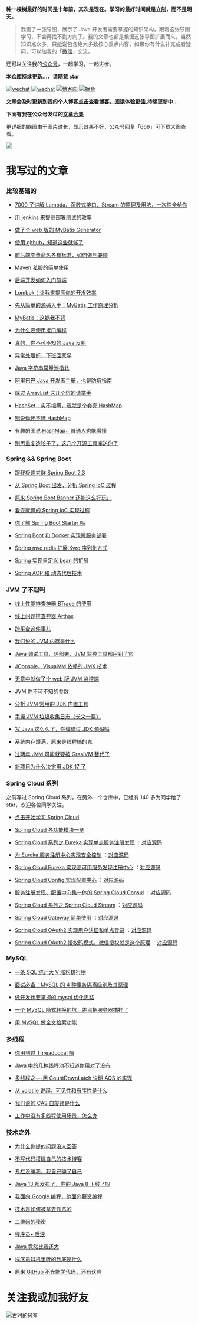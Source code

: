 **种一棵树最好的时间是十年前，其次是现在。学习的最好时间就是立刻，而不是明天。**

> 我画了一张导图，展示了 Java 开发者需要掌握的知识架构，跟着这张导图学习，不会再找不到方向了。我的文章也都是根据这张导图扩展而来，当然知识点众多，只能说包含绝大多数核心重点内容，如果你有什么补充或者疑问，可以加我的「[微信](#关注我或加我好友)」交流。

还可以关注我的[公众号](#关注我或加我好友)，一起学习，一起进步。

**本仓库持续更新...，请随意 star**

[![wechat](https://img.shields.io/badge/公众号-古时的风筝-success.svg)](#关注我或加我好友)
[![wechat](https://img.shields.io/badge/微信-加好友-success.svg)](#加我好友)
[![博客园](https://img.shields.io/badge/cnblogs-%E5%8D%9A%E5%AE%A2%E5%9B%AD-blue)](https://juejin.im/user/5e13ec1d6fb9a04846508aae)
[![掘金](https://img.shields.io/badge/juejin-%E6%8E%98%E9%87%91-blue)](https://juejin.im/user/5e13ec1d6fb9a04846508aae)

**文章会及时更新到我的个人博客[点击查看博客，阅读体验更佳](https://www.moonkite.cn),持续更新中...**

**下面有我在公众号发过的[文章合集](#我写过的文章)**

更详细的脑图由于图片过长，显示效果不好，公众号回复「666」可下载大图查看。

![](https://tva1.sinaimg.cn/large/007S8ZIlly1gfohyllc1lj30u00v71kx.jpg)

# 我写过的文章

### 比较基础的

- [7000 子讲解 Lambda、函数式接口、Stream 的原理及用法，一次性全给你](https://mp.weixin.qq.com/s/WSqLJEvO42uJ-DbOC2D36w)

- [用 jenkins 来提高部署测试的效率](https://mp.weixin.qq.com/s/4I9lHEf5TvwwGtVPTjKFUw)

- [做了个 web 版的 MyBatis Generator](https://mp.weixin.qq.com/s/bVrguGlUpxeoqT__6E176w)

- [使用 github，知道这些就够了](https://mp.weixin.qq.com/s/s_pNeT1lMlVDbjO37Fys4A)

- [前后端变量命名各有标准，如何做到兼顾](https://mp.weixin.qq.com/s/6H8zCkEWH6IsM54lJVRqqA)

- [Maven 私服的简单使用](https://mp.weixin.qq.com/s/yHhgeL61jIl3jUPZ2ZX4jQ)

- [后端开发如何入门前端](https://mp.weixin.qq.com/s/KW0PzXNH_YVuzeBAY4ck7A)

- [​Lombok：让我来提高你的开发效率](https://mp.weixin.qq.com/s/n_N_vdlhXVLGTVKGYDrClQ)

- [先从简单的源码入手：MyBatis 工作原理分析](https://mp.weixin.qq.com/s/VuBNc0w3yTOUA013BK9g1g)

- [MyBatis：这锅我不背](https://mp.weixin.qq.com/s/TFMH7ctYK_sYwafXS3jqPQ)

- [为什么要使用接口编程](https://mp.weixin.qq.com/s/gZ9mF7lw3dZfKek5pdyKCQ)

- [真的，你不可不知的 Java 反射](https://mp.weixin.qq.com/s/yWzKfMjzOrhhSLWA7WRkdQ)

- [异常处理好，下班回家早](https://mp.weixin.qq.com/s/7TcJ_JqezJ5xmiJkwOFVdg)

- [Java 字符串常量池指北](https://mp.weixin.qq.com/s/cYAX0XZAiGnmuHpCDDrXzw)

- [阿里巴巴 Java 开发者手册，也是防坑指南](https://mp.weixin.qq.com/s/bCTs7wwW-XIhx7StJfJi3w)

- [踩过 ArrayList 这几个坑的请举手](https://mp.weixin.qq.com/s/pAmnqfLiKbsd9MeTLuaagQ)

- [HashSet：实不相瞒，我就是个套壳 HashMap](https://mp.weixin.qq.com/s/sD8RcFXUcia22mzP3NOG6A)

- [别说你还不懂 HashMap](https://mp.weixin.qq.com/s/H6lxTfpedzzDz2QXihhdmw)

- [有趣的图说 HashMap，普通人也能看懂](https://mp.weixin.qq.com/s/oECpsgmvS9L7zdW_7TIC9g)

- [别再重复造轮子了，这几个开源工具库送你了](https://mp.weixin.qq.com/s/_Utj5ApU8_Ja0nu411SJAQ)

### Spring && Spring Boot

- [跟我极速尝鲜 Spring Boot 2.3](https://mp.weixin.qq.com/s/eBzpHJm1l5_5ndG_2AMXUQ)

- [从 Spring Boot 出发，分析 Spring IoC 过程](https://mp.weixin.qq.com/s/8o_Uc99zAzTbEkELCkB4Xw)

- [原来 Spring Boot Banner 还能这么好玩儿](https://mp.weixin.qq.com/s/ug5n-zSdlJX9tZD43nUCbg)

- [看完就懂的 Spring IoC 实现过程](https://mp.weixin.qq.com/s/Zmh-E3FaPHeV1DUXQBcY7g)

- [你了解 Spring Boot Starter 吗](https://mp.weixin.qq.com/s/BVuFAUvGtxAhwC1R7HIGIw)

- [Spring Boot 和 Docker 实现微服务部署](https://mp.weixin.qq.com/s/ZKL6HmB_w8zuWp9cVNRK7A)

- [Spring mvc redis 扩展 Kyro 序列化方式](https://mp.weixin.qq.com/s/DGdZijfTxarWE9LoObVU-w)

- [Spring 实现自定义 bean 的扩展](https://mp.weixin.qq.com/s/_Q6lrceWmAMTId1nSDBLEg)

- [Spring AOP 和 动态代理技术](https://mp.weixin.qq.com/s/TWnod-b0qC9JwqUlBePAtg)

### JVM 了不起吗

- [线上性能排查神器 BTrace 的使用](https://mp.weixin.qq.com/s/4vYFLVJWufJyNNuWrmDT2A)

- [线上问题排查神器 Arthas](https://mp.weixin.qq.com/s/_B0SAly8JrM97qhVWbPRXw)

- [跨平台这件事儿](https://mp.weixin.qq.com/s/-HoqcoCTec9kB086RWIc2g)

- [我们说的 JVM 内存是什么](https://mp.weixin.qq.com/s/Liy8XYbJn9qfOAdVA4xx5w)

- [Java 调试工具、热部署、JVM 监控工具都用到了它](https://mp.weixin.qq.com/s/9xn9Ht4WO0Et_V7ZclsX_Q)

- [JConsole、VisualVM 依赖的 JMX 技术](https://mp.weixin.qq.com/s/41v2pyYx9kLthJGjyR9-iw)

- [无意中就做了个 web 版 JVM 监控端](https://mp.weixin.qq.com/s/df1XroHcS6KYj4ftkzwKfQ)

- [JVM 你不可不知的参数](https://mp.weixin.qq.com/s/thnH0qXK67jVmxkAaHmaIg)

- [分析 JVM 常用的 JDK 内置工具](https://mp.weixin.qq.com/s/qi0wyLrU3ZT1PuXRhWBdSQ)

- [手撕 JVM 垃圾收集日志（长文一篇）](https://mp.weixin.qq.com/s/chX7w9-RTUmRcz3-HliYTw)

- [写 Java 这么久了，你编译过 JDK 源码吗](https://mp.weixin.qq.com/s/jWN5Ltv3IfhutzOetPhYsA)

- [系统内存爆满，原来是线程搞的鬼](https://mp.weixin.qq.com/s/RRP6Zm3ATTY6sURoKzUuHw)

- [过两年 JVM 可能就要被 GraalVM 替代了](https://mp.weixin.qq.com/s?__biz=MzAxMjA0MDk2OA==&mid=2449470918&idx=1&sn=c8d395b5d5019153f425d357f140ab04&chksm=8fbcbba1b8cb32b7aca6e3b0d202207e37632037dbb1a1dbf4fedc423235d111b28b71618176&token=1355206635&lang=zh_CN#rd)

- [新项目为什么决定用 JDK 17 了](https://mp.weixin.qq.com/s?__biz=MzAxMjA0MDk2OA==&mid=2449470941&idx=1&sn=ff7ca366496b0b857a2f928117e749a4&chksm=8fbcbbbab8cb32ac5a9c6eff0a407e6099efaefb547b4f041a2811001d7c54d3d0438f736ba3&token=1355206635&lang=zh_CN#rd)

### Spring Cloud 系列

之前写过 Spring Cloud 系列，在另外一个仓库中，已经有 140 多为同学给了 star，欢迎各位同学关注。

- [点击开始学习 Spring Cloud](https://github.com/huzhicheng/spring-cloud-study)

- [Spring Cloud 各功能模块一览](https://mp.weixin.qq.com/s/f0iMAPNktJPLwmV9g4vdyw)

- [Spring Cloud 系列之 Eureka 实现单点服务注册发现](https://mp.weixin.qq.com/s/kGrWQP_n_RCYTTaHbWQ3xQ)
  ：[对应源码](https://github.com/huzhicheng/spring-cloud-study/tree/master/eureka/eureka-single)

- [为 Eureka 服务注册中心实现安全控制](https://mp.weixin.qq.com/s/xVa6Ro4ORsCRJ9gsAOHAeg)
  ：[对应源码](https://github.com/huzhicheng/spring-cloud-study/tree/master/eureka/eureka-single)

- [Spring Cloud Eureka 实现高可用服务发现注册中心](https://mp.weixin.qq.com/s/d_GfdHxxiwdnYa2_mcv8TA)
  ：[对应源码](https://github.com/huzhicheng/spring-cloud-study/tree/master/eureka/eureka-ha)

- [Spring Cloud Config 实现配置中心](https://mp.weixin.qq.com/s/WX-F2PdNhcBbzbfl460Gnw)
  ：[对应源码](https://github.com/huzhicheng/spring-cloud-study/tree/master/config)

- [服务注册发现、配置中心集一体的 Spring Cloud Consul](https://mp.weixin.qq.com/s/HKhzKT4oMX8S_Jg1nLtxNA)
  ：[对应源码](https://github.com/huzhicheng/spring-cloud-study/tree/master/consul)

- [Spring Cloud 系列之 Spring Cloud Stream](https://mp.weixin.qq.com/s/QBjrCEO7OcPcy75cEkCndQ)
  ：[对应源码](https://github.com/huzhicheng/spring-cloud-study/tree/master/stream)

- [Spring Cloud Gateway 简单使用](https://mp.weixin.qq.com/s/LvK2_xPm0txNGJMUyKO1GQ)
  ：[对应源码](https://github.com/huzhicheng/spring-cloud-study/tree/master/consul/gateway)

- [Spring Cloud OAuth2 实现用户认证和单点登录](https://mp.weixin.qq.com/s/tXIycDTHw4nruuMP7xirQA)
  ：[对应源码](https://github.com/huzhicheng/spring-cloud-study/tree/master/oauth2)

- [Spring Cloud OAuth2 授权码模式，微信授权就是这个原理](https://mp.weixin.qq.com/s/r3G8Te9f9uXSbf8YaUV6MA)
  ：[对应源码](https://github.com/huzhicheng/spring-cloud-study/tree/master/oauth2/oauth2-client-authorization-code-server)

### MySQL

- [一条 SQL 统计大 V 涨粉排行榜](https://mp.weixin.qq.com/s/t_ZlIMs1c-7xorfuhcEt0A)

- [面试必备：MySQL 的 4 种事务隔离级别及其原理](https://mp.weixin.qq.com/s/ukfhk_11LJDyQ7Ri8hXiAg)

- [做开发也要掌握的 mysql 优化思路](https://mp.weixin.qq.com/s/KyVXCtXp6skGjCnTIs2WUA)

- [一个 MySQL 隐式转换的坑，差点把服务器搞挂了](https://mp.weixin.qq.com/s?__biz=MzAxMjA0MDk2OA==&mid=2449470804&idx=1&sn=f8e7af9a4456063246ad94658e1054e1&chksm=8fbcbb33b8cb32251f594e43ff95dc8f61e4487bdb9180ed6acee186aa29ec3452cf4be2afd3&token=1290386788&lang=zh_CN#rd)

- [用 MySQL 做全文检索功能](https://mp.weixin.qq.com/s?__biz=MzAxMjA0MDk2OA==&mid=2449470878&idx=1&sn=fce8e448cf53a5b652529df40a6b0371&chksm=8fbcbbf9b8cb32ef12fbda5a9938dab66b02885f91a7549915491e79311d743355795b0e1b5c&token=1355206635&lang=zh_CN#rd)

### 多线程

- [你用到过 ThreadLocal 吗](https://mp.weixin.qq.com/s/YCYwTsRAe8cMKrwwTvV1JQ)

- [Java 中的几种线程池不知道你用对了没有](https://mp.weixin.qq.com/s/lCoN068DgSM3jkUN7frt3g)

- [多线程之---用 CountDownLatch 说明 AQS 的实现](https://mp.weixin.qq.com/s/At-c1asneps-s4fzaR3muA)

- [从 volatile 说起，可见性和有序性是什么](https://mp.weixin.qq.com/s/URNlL006hGTBpXFbu_5EmA)

- [我们说的 CAS 自旋锁是什么](https://mp.weixin.qq.com/s/VeHq-LFPTYbtO6DsHKwngw)

- [工作中没有多线程使用场景，怎么办](https://mp.weixin.qq.com/s/IpR0NWZeOFwvWL_yXqR0nA)

### 技术之外

- [为什么你提的问题没人回答](https://mp.weixin.qq.com/s/Xuv-QbXwkq5jrLq6fSkftw)

- [不写代码搭建自己的技术博客](https://mp.weixin.qq.com/s/eaDyjcyNfUP70S6wSNBmkw)

- [专栏没骗我，我自己骗了自己](https://mp.weixin.qq.com/s/t_61bsjtOHmTyrLWM-Ee-Q)

- [Java 13 都发布了，你的 Java 8 下线了吗](https://mp.weixin.qq.com/s/3LqMv2ZIbLqvhRbml-d5Iw)

- [我面向 Google 编程，他面向薪资编程](https://mp.weixin.qq.com/s/2xsxqx0S2rGt6DeO9ZsF0A)

- [技术是如何被拿去作恶的](https://mp.weixin.qq.com/s/TA3j0-EzhowizothxwmOjw)

- [二维码的秘密](https://mp.weixin.qq.com/s?__biz=MzAxMjA0MDk2OA==&mid=2449470840&idx=1&sn=571c8622abef2aa1045ce128baad372b&chksm=8fbcbb1fb8cb3209bf9c30c0ae8521d761d40cb12c122306a33cbcb26017f9a150afbc2b6964&token=1355206635&lang=zh_CN#rd)

- [程序员• 后浪](https://mp.weixin.qq.com/s/zqMGJ4ixmNEat4HR5pHRqA)

- [Java 竟然比我还大](https://mp.weixin.qq.com/s/ii87ytNzy1FFV9UoJUBzgw)

- [程序员耳机里听的到底是什么](https://mp.weixin.qq.com/s/SopXuzk2RbV-XPELOT7E7g)

- [原来 GitHub 不光能学代码，还有这些](https://mp.weixin.qq.com/s?__biz=MzAxMjA0MDk2OA==&mid=2449470888&idx=1&sn=368f3e68c787e140102adc775d3b2107&chksm=8fbcbbcfb8cb32d97e5313eaaf4dd14c8e30b9873a59529107133f47d010e7f14576af4c48be&token=1355206635&lang=zh_CN#rd)

# 关注我或加我好友

![古时的风筝](https://tva1.sinaimg.cn/large/007S8ZIlly1gfd6gx54haj314z0npafp.jpg)
